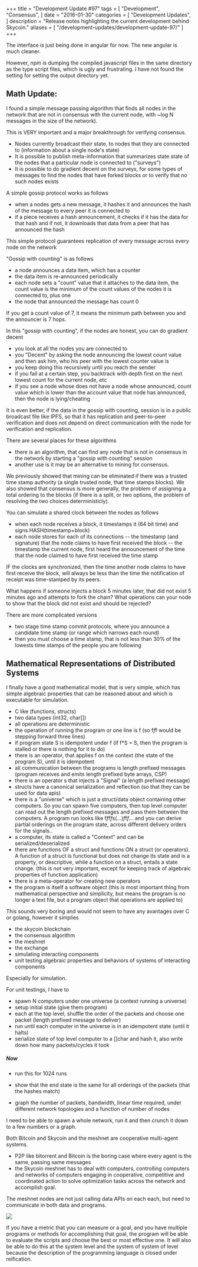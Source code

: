 +++
title = "Development Update #97"
tags = [
    "Development",
    "Consensus",
]
date = "2016-01-30"
categories = [
    "Development Updates",
]
description = "Release notes highlighting the current development behind Skycoin."
aliases = [
	"/development-updates/development-update-97/"
]
+++

The interface is just being done in angular for now. The new angular is much cleaner.

However, npm is dumping the compiled javascript files in the same directory as the type script files, which is ugly and frustrating. I have not found the setting for setting the output directory yet.

## Math Update:

I found a simple message passing algorithm that finds all nodes in the network that are not in consensus with the current node, with ~log N messages in the size of the network).

This is VERY important and a major breakthrough for verifying consensus.

- Nodes currently broadcast their state, to nodes that they are connected to (information about a single node's state)
- It is possible to publish meta-information that summarizes state state of the nodes that a particular node is connected to ("surveys")
- It is possible to do gradient decent on the surveys, for some types of messages to find the nodes that have forked blocks or to verify that no such nodes exists

A simple gossip protocol works as follows
- when a nodes gets a new message, it hashes it and announces the hash of the message to every peer it is connected to
- if a piece receives a hash announcement, it checks if it has the data for that hash and if not, it downloads that data from a peer that has announced the hash

This simple protocol guarantees replication of every message across every node on the network

"Gossip with counting" is as follows
- a node announces a data item, which has a counter
- the data item is re-announced periodically
- each node sets a "count" value that it attaches to the data item, the count value is the minimum of the count values of the nodes it is connected to, plus one
- the node that announced the message has count 0

If you get a count value of 7, it means the minimum path between you and the announcer is 7 hops.

In this "gossip with counting", if the nodes are honest, you can do gradient decent
- you look at all the nodes you are connected to
- you "Decent" by asking the node announcing the lowest count value and then ask him, who his peer with the lowest counter value is
- you keep doing this recursively until you reach the sender
- if you fail at a certain step, you backtrack with depth first on the next lowest count for the current node, etc
- if you see a node whose does not have a node whose announced, count value which is lower than the account value that node has announced, then the node is lying/cheating

It is even better, if the data in the gossip with counting, session is in a public broadcast file like IPFS, so that it has replication and peer-to-peer verification and does not depend on direct communication with the node for verification and replication.

There are several places for these algorithms
- there is an algorithm, that can find any node that is not in consensus in the network by starting a "gossip with counting" session
- another use is it may be an alternative to mining for consensus.

We previously showed that mining can be eliminated if there was a trusted time stamp authority (a single trusted node, that time stamps blocks). We also showed that consensus is more generally, the problem of assigning a total ordering to the blocks (if there is a split, or two options, the problem of resolving the two choices deterministicly).

You can simulate a shared clock between the nodes as follows
- when each node receives a block, it timestamps it (64 bit time) and signs HASH(timestamp+block)
- each node stores for each of its connections
-- the timestamp (and signature) that the node claims to have first received the block
-- the timestamp the current node, first heard the announcement of the time that the node claimed to have first received the time stamp

IF the clocks are synchronized, then the time another node claims to have first receive the block, will always be less than the time the notification of receipt was time-stamped by its peers.

What happens if someone injects a block 5 minutes later, that did not exist 5 minutes ago and attempts to fork the chain? What operations can your node to show that the block did not exist and should be rejected?

There are more complicated versions
- two stage time stamp commit protocols, where you announce a candidate time stamp (or range which narrows each round)
- then you must choose a time stamp, that is not less than 30% of the lowests time stamps of the people you are following

## Mathematical Representations of Distributed Systems

I finally have a good mathematical model, that is very simple, which has simple algebraic properties that can be reasoned about and which is executable for simulation.

- C like (functions, structs)
- two data types (int32, char[])
- all operations are deterministic
- the operation of running the program or one line is f (so f*f*f would be stepping forward three lines)
- if program state S is idempotent under f (if f*S = S, then the program is stalled or there is nothing for it to do)
- there is an operator, that applies f on the context (the state of the program S), until it is idempotent
- all communication between the programs is length prefixed messages (program receives and emits length prefixed byte arrays, CSP)
- there is an operator s that injects a "Signal" (a length prefixed message)
- structs have a canonical serialization and reflection (so that they can be used for data apis)
- there is a "universe" which is just a struct/data object containing other computers. So you can spawn five computers, then top level computer can read out the length prefixed messages and pass them between the computers. A program run looks like f*f*f*f*s(...)*f*f*f*... and you can derive partial orderings on the program state, across different delivery orders for the signals..
- a computer, its state is called a "Context" and can be serialized/deserialized
- there are functions OF a struct and functions ON a struct (or operators).  A function of a struct is functional but does not change its state and is a property, or descriptive, while a function on a struct, entails a state change. (this is not very important, except for keeping track of algebraic properties of function application)
- there is a meta-operator for creating new operators
- the program is itself a software object (this is most important thing from mathematical perspective and simplicity, but means the program is no longer a text file, but a program object that operations are applied to)

This sounds very boring and would not seem to have any avantages over C or golang, however it simplies
- the skycoin blockchain
- the consensus algorithm
- the meshnet
- the exchange
- simulating interacting components
- unit testing algebraic properties and behaviors of systems of interacting components

Especially for simulation.

For unit testings, I have to
- spawn N computers under one universe (a context running a universe)
- setup initial state (give them program)
- each at the top level, shuffle the order of the packets and choose one packet (length prefixed message to deliver)
- run until each computer in the universe is in an idempotent state (until it halts)
- serialize state of top level computer to a []char and hash it, also write down how many packets/cycles it took

##### Now
- run this for 1024 runs
- show that the end state is the same for all orderings of the packets (that the hashes match)

- graph the number of packets, bandwidth, linear time required, under different network topologies and a function of number of nodes

I need to be able to spawn a whole network, run it and then crunch it down to a few numbers or a graph.

Both Bitcoin and Skycoin and the meshnet are cooperative multi-agent systems.
- P2P like bitorrent and Bitcoin is the boring case where every agent is the same, passing same messages
- the Skycoin meshnet has to deal with computers, controlling computers and networks of computers engaging in cooperative, competitive and coordinated action to solve optimization tasks across the network and accomplish goal.

The meshnet nodes are not just calling data APIs on each each, but need to communicate in both data and programs.

![](http://i.imgur.com/1A8uYW6.png)

If you have a metric that you can measure or a goal, and you have multiple programs or methods for accomplishing that goal, the program will be able to evaluate the scripts and choose the best or most effective one. It will also be able to do this at the system level and the system of system of level because the description of the programming language is closed under reification.


